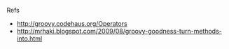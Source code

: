 Refs

 * http://groovy.codehaus.org/Operators
 * http://mrhaki.blogspot.com/2009/08/groovy-goodness-turn-methods-into.html
